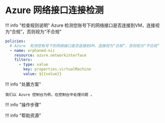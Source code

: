 # Azure 网络接口连接检测

!!! info "检查规则说明"
    Azure  检测您账号下的网络接口是否连接到VM，连接视为“合规”，否则视为“不合规”
    
  ```YAML
  policies:
    # Azure  检测您账号下的网络接口是否连接到VM，连接视为“合规”，否则视为“不合规”
    - name: orphaned-nic
      resource: azure.networkinterface
      filters:
        - type: value
          key: properties.virtualMachine
          value: ${{value}}
  ```

    
!!! info "处置方案"
    
    我们以 Azure 控制台为例，在控制台中处理问题 。



!!! info "操作步骤"





!!! info "帮助资源"
    
